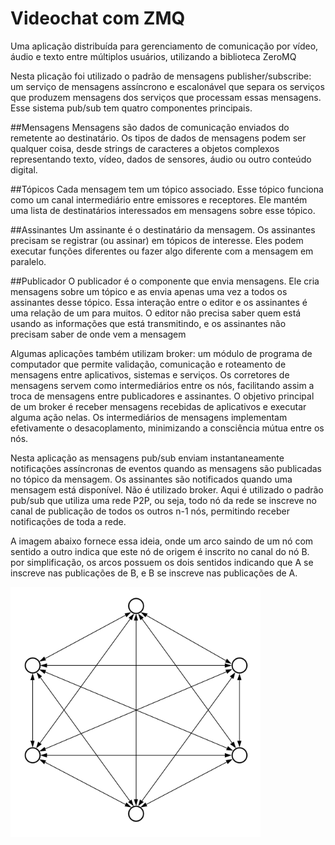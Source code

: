 # Videochat com ZMQ
Uma aplicação distribuída para gerenciamento de comunicação por vídeo, áudio e texto entre múltiplos usuários, utilizando a biblioteca ZeroMQ

Nesta plicação foi utilizado o padrão de mensagens publisher/subscribe: um serviço de mensagens assíncrono e escalonável que separa os serviços que produzem mensagens dos serviços que processam essas mensagens. Esse sistema pub/sub tem quatro componentes principais.

##Mensagens
Mensagens são dados de comunicação enviados do remetente ao destinatário. Os tipos de dados de mensagens podem ser qualquer coisa, desde strings de caracteres a objetos complexos representando texto, vídeo, dados de sensores, áudio ou outro conteúdo digital.

##Tópicos
Cada mensagem tem um tópico associado. Esse tópico funciona como um canal intermediário entre emissores e receptores. Ele mantém uma lista de destinatários interessados em mensagens sobre esse tópico.

##Assinantes
Um assinante é o destinatário da mensagem. Os assinantes precisam se registrar (ou assinar) em tópicos de interesse. Eles podem executar funções diferentes ou fazer algo diferente com a mensagem em paralelo.

##Publicador
O publicador é o componente que envia mensagens. Ele cria mensagens sobre um tópico e as envia apenas uma vez a todos os assinantes desse tópico. Essa interação entre o editor e os assinantes é uma relação de um para muitos. O editor não precisa saber quem está usando as informações que está transmitindo, e os assinantes não precisam saber de onde vem a mensagem


Algumas aplicações também utilizam broker: um módulo de programa de computador que permite validação, comunicação e roteamento de mensagens entre aplicativos, sistemas e serviços. Os corretores de mensagens servem como intermediários entre os nós, facilitando assim a troca de mensagens entre publicadores e assinantes. O objetivo principal de um broker é receber mensagens recebidas de aplicativos e executar alguma ação nelas. Os intermediários de mensagens implementam efetivamente o desacoplamento, minimizando a consciência mútua entre os nós.

Nesta aplicação as mensagens pub/sub enviam instantaneamente notificações assíncronas de eventos quando as mensagens são publicadas no tópico da mensagem. Os assinantes são notificados quando uma mensagem está disponível.
Não é utilizado broker. Aqui é utilizado o padrão pub/sub que utiliza uma rede P2P, ou seja, todo nó da rede se inscreve no canal de publicação de todos os outros n-1 nós, permitindo receber notificações de toda a rede. 

A imagem abaixo fornece essa ideia, onde um arco saindo de um nó com sentido a outro indica que este nó de origem é inscrito no canal do nó B. por simplificação, os arcos possuem os dois sentidos indicando que A se inscreve nas publicações de B, e B se inscreve nas publicações de A.

<img src="p2p-network.png" alt="rede p2p" style="width:400px; height:400px;">

